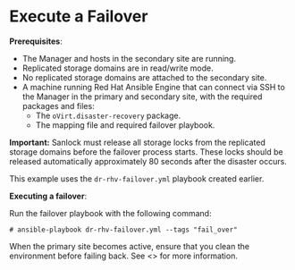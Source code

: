 # Execute a Failover

**Prerequisites**:

* The Manager and hosts in the secondary site are running.
* Replicated storage domains are in read/write mode.
* No replicated storage domains are attached to the secondary site.
* A machine running Red Hat Ansible Engine that can connect via SSH to the Manager in the primary and secondary site, with the required packages and files:
  * The `oVirt.disaster-recovery` package.
  * The mapping file and required failover playbook.

**Important:** Sanlock must release all storage locks from the replicated storage domains before the failover process starts. These locks should be released automatically approximately 80 seconds after the disaster occurs.

This example uses the `dr-rhv-failover.yml` playbook created earlier.

**Executing a failover**:

Run the failover playbook with the following command:
```
# ansible-playbook dr-rhv-failover.yml --tags "fail_over"
```

When the primary site becomes active, ensure that you clean the environment before failing back. See <<clean>> for more information.
